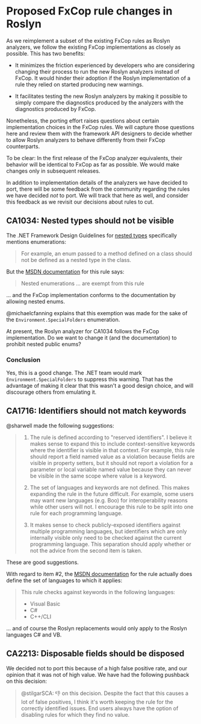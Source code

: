 # Proposed FxCop rule changes in Roslyn

As we reimplement a subset of the existing FxCop rules as Roslyn analyzers, we follow the existing FxCop implementations as closely as possible. This has two benefits:

* It minimizes the friction experienced by developers who are considering changing their process to run the new Roslyn analyzers instead of FxCop. It would hinder their adoption if the Roslyn implementation of a rule they relied on started producing new warnings.

* It facilitates testing the new Roslyn analyzers by making it possible to simply compare the diagnostics produced by the analyzers with the diagnostics produced by FxCop.

Nonetheless, the porting effort raises questions about certain implementation choices in the FxCop rules. We will capture those questions here and review them with the framework API designers to decide whether to allow Roslyn analyzers to behave differently from their FxCop counterparts.

To be clear: In the first release of the FxCop analyzer equivalents, their behavior will be identical to FxCop as far as possible.
We would make changes only in subsequent releases.

In addition to implementation details of the analyzers we have decided to port, there will be some feedback from the community regarding the rules we have decided _not_ to port. We will track that here as well, and consider this feedback as we revisit our decisions about rules to cut.

## CA1034: Nested types should not be visible

The .NET Framework Design Guidelines for [nested types](https://msdn.microsoft.com/en-us/library/ms229027(v=vs.110).aspx) specifically mentions enumerations:

> For example, an enum passed to a method defined on a class should not be defined as a nested type in the class.

But the [MSDN documentation](https://msdn.microsoft.com/en-us/library/ms182162.aspx) for this rule says:

> Nested enumerations ... are exempt from this rule

... and the FxCop implementation conforms to the documentation by allowing nested enums.

@michaelcfanning explains that this exemption was made for the sake of the `Environment.SpecialFolders` enumeration.

At present, the Roslyn analyzer for CA1034 follows the FxCop implementation. Do we want to change it (and the documentation) to prohibit nested public enums?

### Conclusion

Yes, this is a good change. The .NET team would mark `Environment.SpecialFolders` to suppress this warning.
That has the advantage of making it clear that this wasn't a good design choice,
and will discourage others from emulating it.

## CA1716: Identifiers should not match keywords

@sharwell made the following suggestions:

> 1. The rule is defined according to "reserved identifiers". I believe it makes sense to expand this to include context-sensitive keywords where the identifier is visible in that context. For example, this rule should report a field named value as a violation because fields are visible in property setters, but it should not report a violation for a parameter or local variable named value because they can never be visible in the same scope where value is a keyword.
>
> 2. The set of languages and keywords are not defined. This makes expanding the rule in the future difficult. For example, some users may want new languages (e.g. Boo) for interoperability reasons while other users will not. I encourage this rule to be split into one rule for each programming language.
>
> 3. It makes sense to check publicly-exposed identifiers against multiple programming languages, but identifiers which are only internally visible only need to be checked against the current programming language. This separation should apply whether or not the advice from the second item is taken.

These are good suggestions.

With regard to item #2, the [MSDN documentation](https://msdn.microsoft.com/en-us/library/ms182248.aspx) for the rule actually does define the set of languages to which it applies:

> This rule checks against keywords in the following languages:
>
> * Visual Basic
> * C#
> * C++/CLI

... and of course the Roslyn replacements would only apply to the Roslyn languages C# and VB.

## CA2213: Disposable fields should be disposed

We decided not to port this because of a high false positive rate, and our opinion that it was not of high value. We have had the following pushback on this decision:

> @stilgarSCA: :-1: on this decision. Despite the fact that this causes a lot of false positives, I think it's worth keeping the rule for the correctly identified issues. End users always have the option of disabling rules for which they find no value.
